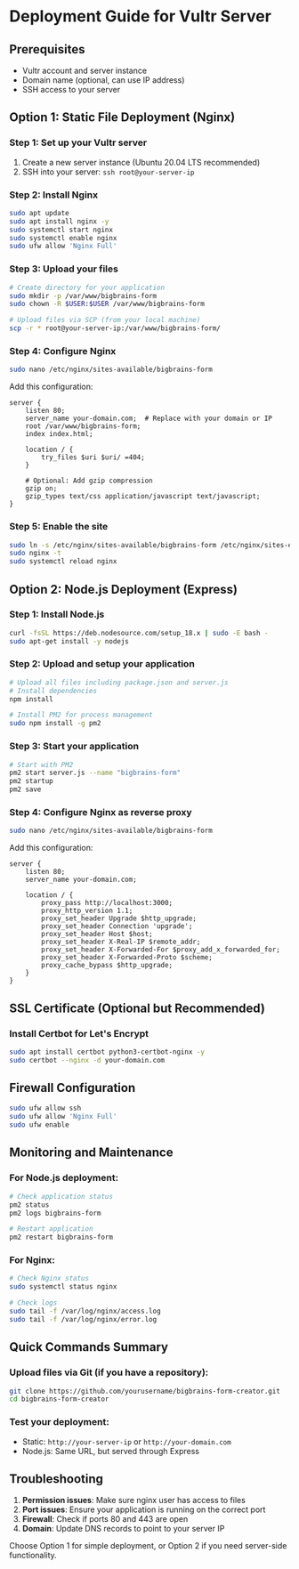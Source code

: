 # Deployment Guide for Vultr Server

## Prerequisites
- Vultr account and server instance
- Domain name (optional, can use IP address)
- SSH access to your server

## Option 1: Static File Deployment (Nginx)

### Step 1: Set up your Vultr server
1. Create a new server instance (Ubuntu 20.04 LTS recommended)
2. SSH into your server: `ssh root@your-server-ip`

### Step 2: Install Nginx
```bash
sudo apt update
sudo apt install nginx -y
sudo systemctl start nginx
sudo systemctl enable nginx
sudo ufw allow 'Nginx Full'
```

### Step 3: Upload your files
```bash
# Create directory for your application
sudo mkdir -p /var/www/bigbrains-form
sudo chown -R $USER:$USER /var/www/bigbrains-form

# Upload files via SCP (from your local machine)
scp -r * root@your-server-ip:/var/www/bigbrains-form/
```

### Step 4: Configure Nginx
```bash
sudo nano /etc/nginx/sites-available/bigbrains-form
```

Add this configuration:
```nginx
server {
    listen 80;
    server_name your-domain.com;  # Replace with your domain or IP
    root /var/www/bigbrains-form;
    index index.html;
    
    location / {
        try_files $uri $uri/ =404;
    }
    
    # Optional: Add gzip compression
    gzip on;
    gzip_types text/css application/javascript text/javascript;
}
```

### Step 5: Enable the site
```bash
sudo ln -s /etc/nginx/sites-available/bigbrains-form /etc/nginx/sites-enabled/
sudo nginx -t
sudo systemctl reload nginx
```

## Option 2: Node.js Deployment (Express)

### Step 1: Install Node.js
```bash
curl -fsSL https://deb.nodesource.com/setup_18.x | sudo -E bash -
sudo apt-get install -y nodejs
```

### Step 2: Upload and setup your application
```bash
# Upload all files including package.json and server.js
# Install dependencies
npm install

# Install PM2 for process management
sudo npm install -g pm2
```

### Step 3: Start your application
```bash
# Start with PM2
pm2 start server.js --name "bigbrains-form"
pm2 startup
pm2 save
```

### Step 4: Configure Nginx as reverse proxy
```bash
sudo nano /etc/nginx/sites-available/bigbrains-form
```

Add this configuration:
```nginx
server {
    listen 80;
    server_name your-domain.com;
    
    location / {
        proxy_pass http://localhost:3000;
        proxy_http_version 1.1;
        proxy_set_header Upgrade $http_upgrade;
        proxy_set_header Connection 'upgrade';
        proxy_set_header Host $host;
        proxy_set_header X-Real-IP $remote_addr;
        proxy_set_header X-Forwarded-For $proxy_add_x_forwarded_for;
        proxy_set_header X-Forwarded-Proto $scheme;
        proxy_cache_bypass $http_upgrade;
    }
}
```

## SSL Certificate (Optional but Recommended)

### Install Certbot for Let's Encrypt
```bash
sudo apt install certbot python3-certbot-nginx -y
sudo certbot --nginx -d your-domain.com
```

## Firewall Configuration
```bash
sudo ufw allow ssh
sudo ufw allow 'Nginx Full'
sudo ufw enable
```

## Monitoring and Maintenance

### For Node.js deployment:
```bash
# Check application status
pm2 status
pm2 logs bigbrains-form

# Restart application
pm2 restart bigbrains-form
```

### For Nginx:
```bash
# Check Nginx status
sudo systemctl status nginx

# Check logs
sudo tail -f /var/log/nginx/access.log
sudo tail -f /var/log/nginx/error.log
```

## Quick Commands Summary

### Upload files via Git (if you have a repository):
```bash
git clone https://github.com/yourusername/bigbrains-form-creator.git
cd bigbrains-form-creator
```

### Test your deployment:
- Static: `http://your-server-ip` or `http://your-domain.com`
- Node.js: Same URL, but served through Express

## Troubleshooting

1. **Permission issues**: Make sure nginx user has access to files
2. **Port issues**: Ensure your application is running on the correct port
3. **Firewall**: Check if ports 80 and 443 are open
4. **Domain**: Update DNS records to point to your server IP

Choose Option 1 for simple deployment, or Option 2 if you need server-side functionality. 